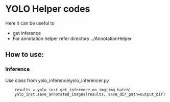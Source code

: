 # YOLO Helper codes

Here it can be useful to 
- get inference
- For annotation helper refer directory ../AnnotationHelper


## How to use:

### Inference

Use class from yolo_inference\yolo_inferencer.py
```
    results = yolo_inst.get_inference_on_img(img_batch)    
    yolo_inst.save_annotated_images(results, save_dir_path=output_dir)
    
```


